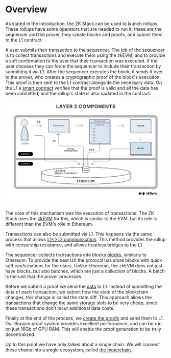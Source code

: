 # Overview

As stated in the introduction, the ZK Stack can be used to launch rollups. These rollups have some operators that are needed to run it, these are the sequencer and the prover, they create blocks and proofs, and
submit them to the L1 contract.

A user submits their transaction to the sequencer. The job of the sequencer is to collect transactions and execute them
using the zkEVM, and to provide a soft confirmation to the user that their transaction was executed. If the user chooses
they can force the sequencer to include their transaction by submitting it via L1. After the sequencer executes the
block, it sends it over to the prover, who creates a cryptographic proof of the block's execution. This proof is then
sent to the L1 contract alongside the necessary data. On the L1 a
[smart contract](./1_zkEVM/1_high_level/1_l1_smart_contracts.md) verifies that the proof is valid and all the data has
been submitted, and the rollup's state is also updated in the contract.

![Components](./img/L2_Components.png)

The core of this mechanism was the execution of transactions. The ZK Stack uses the [zkEVM](./4_zk_evm/README.md) for this, which is similar to the EVM, but its role is different than the EVM's role in Ethereum.

Transactions can also be submitted via L1. This happens via the same process that allows [L1<>L2 communication](./5_l1_l2_communication/README.md). This method provides the
rollup with censorship resistance, and allows trustless bridges to the L1.

The sequencer collects transactions into blocks 
[blocks](./6_blocks_batches.md), similarly to Ethereum. To provide the best UX the protocol has
small blocks with quick soft confirmations for the users. Unlike Ethereum, the zkEVM does not just have blocks, but also
batches, which are just a collection of blocks. A batch is the unit that the prover processes. 

Before we submit a proof we send the
[data](./7_data_availability/README.md) to L1. Instead of
submitting the data of each transaction, we submit how the state of the blockchain changes, this change is called the
state diff. This approach allows the transactions that change the same storage slots to be very cheap, since these
transactions don't incur additional data costs.

Finally at the end of the process, we [create the proofs](./7_data_availability/README.md) and send them to L1. Our Boojum proof system provides excellent performance, and can be run
on just 16Gb of GPU RAM. This will enable the proof generation to be truly decentralized.

Up to this point we have only talked about a single chain. We will connect these chains into a single ecosystem, called [the hyperchain](./9_the_hyperchain/README.md). 
